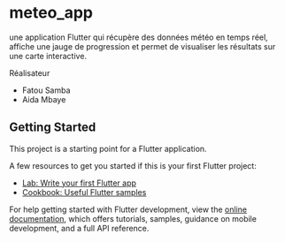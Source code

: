 # meteo_app

une application Flutter qui récupère des données météo en temps réel, affiche une jauge de progression et permet de visualiser les résultats sur une carte interactive.

Réalisateur

* Fatou Samba
* Aida Mbaye

## Getting Started

This project is a starting point for a Flutter application.

A few resources to get you started if this is your first Flutter project:

- [Lab: Write your first Flutter app](https://docs.flutter.dev/get-started/codelab)
- [Cookbook: Useful Flutter samples](https://docs.flutter.dev/cookbook)

For help getting started with Flutter development, view the
[online documentation](https://docs.flutter.dev/), which offers tutorials,
samples, guidance on mobile development, and a full API reference.
